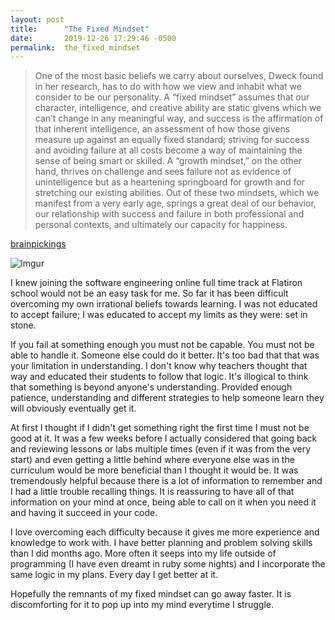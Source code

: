 ```yaml
---
layout: post
title:      "The Fixed Mindset"
date:       2019-12-26 17:29:46 -0500
permalink:  the_fixed_mindset
---
```



> One of the most basic beliefs we carry about ourselves, Dweck found in her research, has to do with how we view and inhabit what we consider to be our personality. A “fixed mindset” assumes that our character, intelligence, and creative ability are static givens which we can’t change in any meaningful way, and success is the affirmation of that inherent intelligence, an assessment of how those givens measure up against an equally fixed standard; striving for success and avoiding failure at all costs become a way of maintaining the sense of being smart or skilled. A “growth mindset,” on the other hand, thrives on challenge and sees failure not as evidence of unintelligence but as a heartening springboard for growth and for stretching our existing abilities. Out of these two mindsets, which we manifest from a very early age, springs a great deal of our behavior, our relationship with success and failure in both professional and personal contexts, and ultimately our capacity for happiness.

[brainpickings](https://www.brainpickings.org/2014/01/29/carol-dweck-mindset/)

![Imgur](https://imgur.com/vDkd2yx.jpg)

I knew joining the software engineering online full time track at Flatiron school would not be an easy task for me. So far it has been difficult overcoming my own irrational beliefs towards learning. I was not educated to accept failure; I was educated to accept my limits as they were: set in stone. 

If you fail at something enough you must not be capable. You must not be able to handle it. Someone else could do it better. It's too bad that that was your limitation in understanding. I don't know why teachers thought that way and educated their students to follow that logic. It's illogical to think that something is beyond anyone's understanding. Provided enough patience, understanding and different strategies to help someone learn they will obviously eventually get it. 

At first I thought if I didn't get something right the first time I must not be good at it. It was a few weeks before I actually considered that going back and reviewing lessons or labs multiple times (even if it was from the very start) and even getting a little behind where everyone else was in the curriculum would be more beneficial than I thought it would be. It was tremendously helpful because there is a lot of information to remember and I had a little trouble recalling things. It is reassuring to have all of that information on your mind at once, being able to call on it when you need it and having it succeed in your code.

I love overcoming each difficulty because it gives me more experience and knowledge to work with. I have better planning and problem solving skills than I did months ago. More often it seeps into my life outside of programming (I have even dreamt in ruby some nights) and I incorporate the same logic in my plans. Every day I get better at it. 

Hopefully the remnants of my fixed mindset can go away faster. It is discomforting for it to pop up into my mind everytime I struggle.

